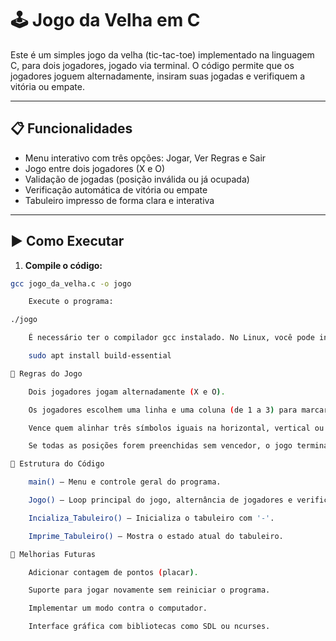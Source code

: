 # 🕹️ Jogo da Velha em C

Este é um simples jogo da velha (tic-tac-toe) implementado na linguagem C, para dois jogadores, jogado via terminal. O código permite que os jogadores joguem alternadamente, insiram suas jogadas e verifiquem a vitória ou empate.

---

## 📋 Funcionalidades

- Menu interativo com três opções: Jogar, Ver Regras e Sair
- Jogo entre dois jogadores (X e O)
- Validação de jogadas (posição inválida ou já ocupada)
- Verificação automática de vitória ou empate
- Tabuleiro impresso de forma clara e interativa

---

## ▶️ Como Executar

1. **Compile o código:**

```bash
gcc jogo_da_velha.c -o jogo

    Execute o programa:

./jogo

    É necessário ter o compilador gcc instalado. No Linux, você pode instalar com:

    sudo apt install build-essential

📌 Regras do Jogo

    Dois jogadores jogam alternadamente (X e O).

    Os jogadores escolhem uma linha e uma coluna (de 1 a 3) para marcar sua jogada.

    Vence quem alinhar três símbolos iguais na horizontal, vertical ou diagonal.

    Se todas as posições forem preenchidas sem vencedor, o jogo termina em empate (velha).

📁 Estrutura do Código

    main() — Menu e controle geral do programa.

    Jogo() — Loop principal do jogo, alternância de jogadores e verificação de vitória.

    Incializa_Tabuleiro() — Inicializa o tabuleiro com '-'.

    Imprime_Tabuleiro() — Mostra o estado atual do tabuleiro.

🔧 Melhorias Futuras

    Adicionar contagem de pontos (placar).

    Suporte para jogar novamente sem reiniciar o programa.

    Implementar um modo contra o computador.

    Interface gráfica com bibliotecas como SDL ou ncurses.

